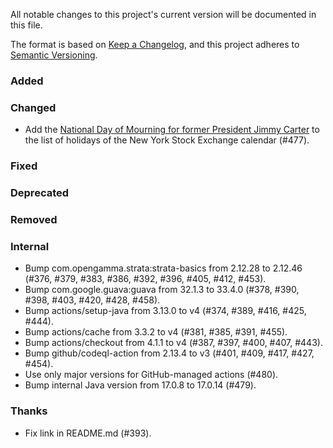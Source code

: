 All notable changes to this project's current version will be documented in this file.

The format is based on [Keep a Changelog](https://keepachangelog.com/en/1.0.0/), and this project adheres
to [Semantic Versioning](https://semver.org/spec/v2.0.0.html).

### Added

### Changed

- Add the [National Day of Mourning for former President Jimmy Carter](https://wikipedia.org/wiki/Death_and_state_funeral_of_Jimmy_Carter)
  to the list of holidays of the New York Stock Exchange calendar (#477).

### Fixed

### Deprecated

### Removed

### Internal

- Bump com.opengamma.strata:strata-basics from 2.12.28 to 2.12.46 (#376, #379, #383, #386, #392, #396, #405, #412, #453).
- Bump com.google.guava:guava from 32.1.3 to 33.4.0 (#378, #390, #398, #403, #420, #428, #458).
- Bump actions/setup-java from 3.13.0 to v4 (#374, #389, #416, #425, #444).
- Bump actions/cache from 3.3.2 to v4 (#381, #385, #391, #455).
- Bump actions/checkout from 4.1.1 to v4 (#387, #397, #400, #407, #443).
- Bump github/codeql-action from 2.13.4 to v3 (#401, #409, #417, #427, #454).
- Use only major versions for GitHub-managed actions (#480).
- Bump internal Java version from 17.0.8 to 17.0.14 (#479).

### Thanks

- Fix link in README.md (#393).
